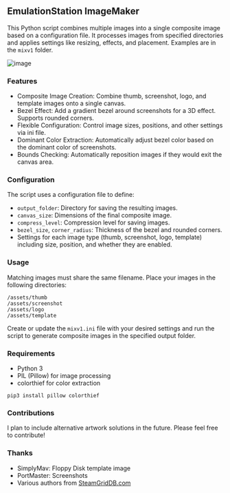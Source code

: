 ## EmulationStation ImageMaker
This Python script combines multiple images into a single composite image based on a configuration file. It processes images from specified directories and applies settings like resizing, effects, and placement. Examples are in the `mixv1` folder.

![image](https://github.com/user-attachments/assets/20a75eba-be10-43c1-bff2-ed80f19a5e2d)

### Features
- Composite Image Creation: Combine thumb, screenshot, logo, and template images onto a single canvas.
- Bezel Effect: Add a gradient bezel around screenshots for a 3D effect. Supports rounded corners.
- Flexible Configuration: Control image sizes, positions, and other settings via ini file.
- Dominant Color Extraction: Automatically adjust bezel color based on the dominant color of screenshots.
- Bounds Checking: Automatically reposition images if they would exit the canvas area.

### Configuration
The script uses a configuration file to define:

- `output_folder`: Directory for saving the resulting images.
- `canvas_size`: Dimensions of the final composite image.
- `compress_level`: Compression level for saving images.
- `bezel_size`, `corner_radius`: Thickness of the bezel and rounded corners.
- Settings for each image type (thumb, screenshot, logo, template) including size, position, and whether they are enabled.

### Usage
Matching images must share the same filename. Place your images in the following directories:

`/assets/thumb`  
`/assets/screenshot`  
`/assets/logo`  
`/assets/template`  

Create or update the `mixv1.ini` file with your desired settings and run the script to generate composite images in the specified output folder.

### Requirements
- Python 3
- PIL (Pillow) for image processing
- colorthief for color extraction

`pip3 install pillow colorthief`

### Contributions
I plan to include alternative artwork solutions in the future. Please feel free to contribute!

### Thanks
- SimplyMav: Floppy Disk template image  
- PortMaster: Screenshots  
- Various authors from [SteamGridDB.com](https://www.steamgriddb.com)  
